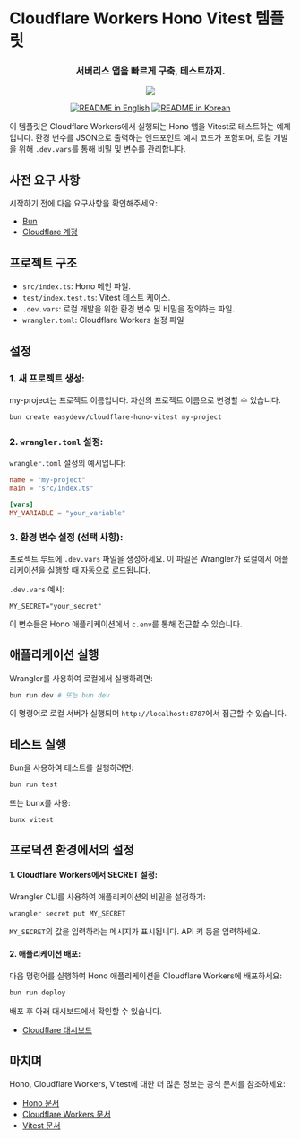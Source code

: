 # Cloudflare Workers Hono Vitest 템플릿

<h3 align="center">서버리스 앱을 빠르게 구축, 테스트까지.</h3>

<p align="center">
    <img
    src="https://go-skill-icons.vercel.app/api/icons?i=cloudflare,hono,vite,bun"
    />
</p>

<p align="center">
    <a href="./README.md"><img alt="README in English" src="https://img.shields.io/badge/English-d9d9d9"></a>
    <a href="./README_KR.md"><img alt="README in Korean" src="https://img.shields.io/badge/한국어-d9d9d9"></a>
</p>

이 템플릿은 Cloudflare Workers에서 실행되는 Hono 앱을 Vitest로 테스트하는 예제입니다. 환경 변수를 JSON으로 출력하는 엔드포인트 예시 코드가 포함되며, 로컬 개발을 위해 `.dev.vars`를 통해 비밀 및 변수를 관리합니다.

## 사전 요구 사항

시작하기 전에 다음 요구사항을 확인해주세요:

- [Bun](https://bun.sh/)
- [Cloudflare 계정](https://dash.cloudflare.com/)

## 프로젝트 구조

- `src/index.ts`: Hono 메인 파일.
- `test/index.test.ts`: Vitest 테스트 케이스.
- `.dev.vars`: 로컬 개발을 위한 환경 변수 및 비밀을 정의하는 파일.
- `wrangler.toml`: Cloudflare Workers 설정 파일

## 설정

### 1. 새 프로젝트 생성:

my-project는 프로젝트 이름입니다. 자신의 프로젝트 이름으로 변경할 수 있습니다.

```bash
bun create easydevv/cloudflare-hono-vitest my-project
```

### 2. `wrangler.toml` 설정:

`wrangler.toml` 설정의 예시입니다:

```toml
name = "my-project"
main = "src/index.ts"

[vars]
MY_VARIABLE = "your_variable"
```

### 3. 환경 변수 설정 (선택 사항):

프로젝트 루트에 `.dev.vars` 파일을 생성하세요. 이 파일은 Wrangler가 로컬에서 애플리케이션을 실행할 때 자동으로 로드됩니다.

`.dev.vars` 예시:

```plaintext
MY_SECRET="your_secret"
```

이 변수들은 Hono 애플리케이션에서 `c.env`를 통해 접근할 수 있습니다.

## 애플리케이션 실행

Wrangler를 사용하여 로컬에서 실행하려면:

```bash
bun run dev # 또는 bun dev
```

이 명령어로 로컬 서버가 실행되며 `http://localhost:8787`에서 접근할 수 있습니다.

## 테스트 실행

Bun을 사용하여 테스트를 실행하려면:

```bash
bun run test
```

또는 bunx를 사용:

```bash
bunx vitest
```

## 프로덕션 환경에서의 설정

#### 1. Cloudflare Workers에서 SECRET 설정:

Wrangler CLI를 사용하여 애플리케이션의 비밀을 설정하기:

```bash
wrangler secret put MY_SECRET
```

`MY_SECRET`의 값을 입력하라는 메시지가 표시됩니다. API 키 등을 입력하세요.

#### 2. 애플리케이션 배포:

다음 명령어를 실행하여 Hono 애플리케이션을 Cloudflare Workers에 배포하세요:

```bash
bun run deploy
```

배포 후 아래 대시보드에서 확인할 수 있습니다.

- [Cloudflare 대시보드](https://dash.cloudflare.com/)

## 마치며

Hono, Cloudflare Workers, Vitest에 대한 더 많은 정보는 공식 문서를 참조하세요:

- [Hono 문서](https://hono.dev/docs/getting-started/cloudflare-workers)
- [Cloudflare Workers 문서](https://developers.cloudflare.com/workers/)
- [Vitest 문서](https://vitest.dev/guide/)
